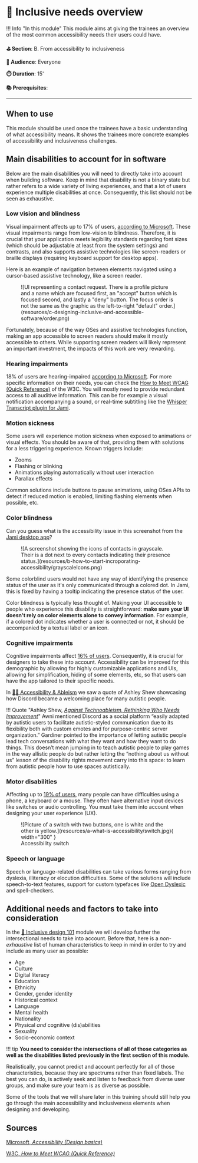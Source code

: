 # 🔭 Inclusive needs overview

!!! Info "In this module"
    This module aims at giving the trainees an overview of the most common accessibility needs their users could have.

**⛳️ Section**: B. From accessibility to inclusiveness

**👥 Audience**: Everyone

**⏱️ ️Duration**: 15'

**📚 Prerequisites**:

---

## When to use

This module should be used once the trainees have a basic understanding of what accessibility means. It shows the trainees more concrete examples of accessibility and inclusiveness challenges.

## Main disabilities to account for in software

Below are the main disabilities you will need to directly take into account when building software. Keep in mind that disability is not a binary state but rather refers to a wide variety of living experiences, and that a lot of users experience multiple disabilities at once. Consequently, this list should not be seen as exhaustive.

### Low vision and blindness

Visual impairment affects up to 17% of users, [according to Microsoft](https://learn.microsoft.com/en-us/windows/win32/uxguide/inter-accessibility). These visual impairments range from low-vision to blindness. Therefore, it is crucial that your application meets legibility standards regarding font sizes (which should be adjustable at least from the system settings) and contrasts, and also supports assistive technologies like screen-readers or braille displays (requiring keyboard support for desktop apps).

Here is an example of navigation between elements navigated using a cursor-based assistive technology, like a screen reader.

<figure markdown="span">
    ![UI representing a contact request. There is a profile picture and a name which are focused first, an "accept" button which is focused second, and lastly a "deny" button. The focus order is not the same as the graphic as the left-to-right "default" order.](resources/c-designing-inclusive-and-accessible-software/order.png)
</figure>

Fortunately, because of the way OSes and assistive technologies function, making an app accessible to screen readers should make it mostly accessible to others. While supporting screen readers will likely represent an important investment, the impacts of this work are very rewarding.

### Hearing impairments

18% of users are hearing-impaired [according to Microsoft](https://learn.microsoft.com/en-us/windows/win32/uxguide/inter-accessibility). For more specific information on their needs, you can check the [How to Meet WCAG (Quick Reference)](https://www.w3.org/WAI/WCAG22/quickref/#time-based-media) of the W3C. You will mostly need to provide redundant access to all auditive information. This can be for example a visual notification accompanying a sound, or real-time subtitling like the [Whisper Transcript plugin for Jami](https://jami.net/plugins/).

### Motion sickness

Some users will experience motion sickness when exposed to animations or visual effects. You should be aware of that, providing them with solutions for a less triggering experience. Known triggers include:

- Zooms
- Flashing or blinking
- Animations playing automatically without user interaction
- Parallax effects

Common solutions include buttons to pause animations, using OSes APIs to detect if reduced motion is enabled, limiting flashing elements when possible, etc.

### Color blindness

Can you guess what is the accessibility issue in this screenshot from the [Jami desktop app](https://jami.net/)?

<figure markdown="span">
    ![A screenshot showing the icons of contacts in grayscale. Their is a dot next to every contacts indicating their presence status.](resources/b-how-to-start-incroporating-accessibility/grayscaleIcons.png)
</figure>

Some colorblind users would not have any way of identifying the presence status of the user as it's only communicated through a colored dot. In Jami, this is fixed by having a tooltip indicating the presence status of the user.

Color blindness is typically less thought of. Making your UI accessible to people who experience this disability is straightforward: **make sure your UI doesn't rely on color elements alone to convey information**. For example, if a colored dot indicates whether a user is connected or not, it should be accompanied by a textual label or an icon.

### Cognitive impairments

Cognitive impairments affect [16% of users](https://learn.microsoft.com/en-us/windows/win32/uxguide/inter-accessibility). Consequently, it is crucial for designers to take these into account. Accessibility can be improved for this demographic by allowing for highly customizable applications and UIs, allowing for simplification, hiding of some elements, etc, so that users can have the app tailored to their specific needs.

In [👩‍🦽 Accessibility & Ableism](A-AIE.md) we saw a quote of Ashley Shew showcasing how Discord became a welcoming place for many autistic people.

!!! Quote "Ashley Shew, *[Against Technoableism, Rethinking Who Needs Improvement](https://wwnorton.com/books/9781324036661)*"
    Awni mentioned Discord as a social platform “easily adapted by autistic users to facilitate autistic-styled communication due to its flexibility both with custom emotes and for purpose-centric server organization.” Gardiner pointed to the importance of letting autistic people lead tech conversations with what they want and how they want to do things. This doesn’t mean jumping in to teach autistic people to play games in the way allistic people do but rather letting the “nothing about us without us” lesson of the disability rights movement carry into this space: to learn from autistic people how to use spaces autistically.

### Motor disabilities

Affecting up to [19% of users](https://learn.microsoft.com/en-us/windows/win32/uxguide/inter-accessibility), many people can have difficulties using a phone, a keyboard or a mouse. They often have alternative input devices like switches or audio controlling. You must take them into account when designing your user experience (UX).

<figure markdown="span">
  ![Picture of a switch with two buttons, one is white and the other is yellow.](resources/a-what-is-accessibility/switch.jpg){ width="300" }
  <figcaption>Accessibility switch</figcaption>
</figure>

### Speech or language

Speech or language-related disabilities can take various forms ranging from dyslexia, illiteracy or elocution difficulties. Some of the solutions will include speech-to-text features, support for custom typefaces like [Open Dyslexic](https://opendyslexic.org/) and spell-checkers.

## Additional needs and factors to take into consideration

In the [🎨 Inclusive design 101](C-IDE.md) module we will develop further the intersectional needs to take into account. Before that, here is a *non-exhaustive* list of human characteristics to keep in mind in order to try and include as many user as possible:

- Age
- Culture
- Digital literacy
- Education
- Ethnicity
- Gender, gender identity
- Historical context
- Language
- Mental health
- Nationality
- Physical *and* cognitive (dis)abilities
- Sexuality
- Socio-economic context

!!! tip
    **You need to consider the intersections of all of those categories as well as the disabilities listed previously in the first section of this module.**

Realistically, you cannot predict and account perfectly for all of those characteristics, because they are spectrums rather than fixed labels. The best you can do, is actively seek and listen to feedback from diverse user groups, and make sure your team is as diverse as possible.

Some of the tools that we will share later in this training should still help you go through the main accessibility and inclusiveness elements when designing and developing.

## Sources

[Microsoft, *Accessibility (Design basics)*](https://learn.microsoft.com/en-us/windows/win32/uxguide/inter-accessibility)

[W3C, *How to Meet WCAG (Quick Reference)*](https://www.w3.org/WAI/WCAG22/quickref/#time-based-media)
